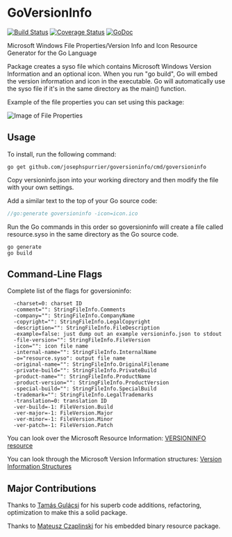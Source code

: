 GoVersionInfo
==========
[![Build Status](https://travis-ci.org/josephspurrier/goversioninfo.svg)](https://travis-ci.org/josephspurrier/goversioninfo) [![Coverage Status](https://coveralls.io/repos/josephspurrier/goversioninfo/badge.svg)](https://coveralls.io/r/josephspurrier/goversioninfo) [![GoDoc](https://godoc.org/github.com/josephspurrier/goversioninfo?status.svg)](https://godoc.org/github.com/josephspurrier/goversioninfo)

Microsoft Windows File Properties/Version Info and Icon Resource Generator for the Go Language

Package creates a syso file which contains Microsoft Windows Version Information and an optional icon. When you run "go build", Go will embed the version information and icon in the executable. Go will automatically use the syso file if it's in the same directory as the main() function.

Example of the file properties you can set using this package:

![Image of File Properties](http://josephspurrier.com/images/versioninfo.jpg)

## Usage

To install, run the following command:
~~~
go get github.com/josephspurrier/goversioninfo/cmd/goversioninfo
~~~

Copy versioninfo.json into your working directory and then modify the file with your own settings.

Add a similar text to the top of your Go source code:
~~~ go
//go:generate goversioninfo -icon=icon.ico
~~~

Run the Go commands in this order so goversioninfo will create a file called resource.syso in the same directory as the Go source code.
~~~
go generate
go build
~~~

## Command-Line Flags

Complete list of the flags for goversioninfo:

~~~
  -charset=0: charset ID
  -comment="": StringFileInfo.Comments
  -company="": StringFileInfo.CompanyName
  -copyright="": StringFileInfo.LegalCopyright
  -description="": StringFileInfo.FileDescription
  -example=false: just dump out an example versioninfo.json to stdout
  -file-version="": StringFileInfo.FileVersion
  -icon="": icon file name
  -internal-name="": StringFileInfo.InternalName
  -o="resource.syso": output file name
  -original-name="": StringFileInfo.OriginalFilename
  -private-build="": StringFileInfo.PrivateBuild
  -product-name="": StringFileInfo.ProductName
  -product-version="": StringFileInfo.ProductVersion
  -special-build="": StringFileInfo.SpecialBuild
  -trademark="": StringFileInfo.LegalTrademarks
  -translation=0: translation ID
  -ver-build=-1: FileVersion.Build
  -ver-major=-1: FileVersion.Major
  -ver-minor=-1: FileVersion.Minor
  -ver-patch=-1: FileVersion.Patch
~~~

You can look over the Microsoft Resource Information: [VERSIONINFO resource](https://msdn.microsoft.com/en-us/library/windows/desktop/aa381058(v=vs.85).aspx)

You can look through the Microsoft Version Information structures: [Version Information Structures](https://msdn.microsoft.com/en-us/library/windows/desktop/ff468916(v=vs.85).aspx)

## Major Contributions

Thanks to [Tamás Gulácsi](https://github.com/tgulacsi) for his superb code additions, refactoring, optimization to make this a solid package.

Thanks to [Mateusz Czaplinski](https://github.com/akavel/rsrc) for his embedded binary resource package.
